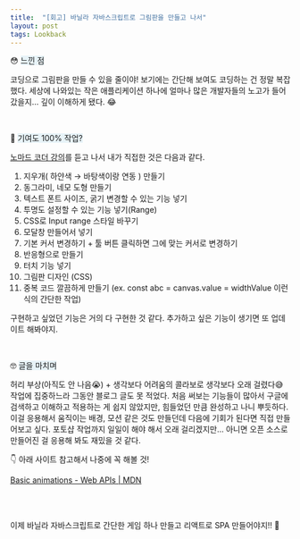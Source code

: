 ```yaml
---
title:  "[회고] 바닐라 자바스크립트로 그림판을 만들고 나서"
layout: post
tags: Lookback
---
```



😳 <span style="background:#e7f3f8;"> 느낀 점 </span>

코딩으로 그림판을 만들 수 있을 줄이야! 보기에는 간단해 보여도 코딩하는 건 정말 복잡했다. 세상에 나와있는 작은 애플리케이션 하나에 얼마나 많은 개발자들의 노고가 들어갔을지… 깊이 이해하게 됐다. 😂

<br>

🧐 <span style="background:#e7f3f8;"> 기여도 100% 작업? </span>

<a href="https://nomadcoders.co/javascript-for-beginners-2/lectures/3732">노마드 코더 강의</a>를 듣고 나서 내가 직접한 것은 다음과 같다. 

1. 지우개( 하얀색 → 바탕색이랑 연동 ) 만들기
2. 동그라미, 네모 도형 만들기
3. 텍스트 폰트 사이즈, 굵기 변경할 수 있는 기능 넣기
4. 투명도 설정할 수 있는 기능 넣기(Range)
5. CSS로 Input range 스타일 바꾸기
6. 모달창 만들어서 넣기
7. 기본 커서 변경하기 + 툴 버튼 클릭하면 그에 맞는 커서로 변경하기
8. 반응형으로 만들기
9. 터치 기능 넣기 
10. 그림판 디자인 (CSS)
11. 중복 코드 깔끔하게 만들기 (ex. const abc = canvas.value = widthValue 이런 식의 간단한 작업)

구현하고 싶었던 기능은 거의 다 구현한 것 같다. 추가하고 싶은 기능이 생기면 또 업데이트 해봐야지.

<br>

🤓 <span style="background:#e7f3f8;"> 글을 마치며 </span>

허리 부상(아직도 안 나음😭) + 생각보다 어려움의 콜라보로 생각보다 오래 걸렸다😅 작업에 집중하느라 그동안 블로그 글도 못 적었다. 
처음 써보는 기능들이 많아서 구글에 검색하고 이해하고 적용하는 게 쉽지 않았지만, 힘들었던 만큼 완성하고 나니 뿌듯하다. 
이걸 응용해서 움직이는 배경, 모션 같은 것도 만들던데 다음에 기회가 된다면 직접 만들어보고 싶다. 
포토샵 작업까지 일일이 해야 해서 오래 걸리겠지만… 아니면 오픈 소스로 만들어진 걸 응용해 봐도 재밌을 것 같다.

👇 아래 사이트 참고해서 나중에 꼭 해볼 것!

[Basic animations - Web APIs | MDN](https://developer.mozilla.org/en-US/docs/Web/API/Canvas_API/Tutorial/Basic_animations)

<br>
<br>

이제 바닐라 자바스크립트로 간단한 게임 하나 만들고 리액트로 SPA 만들어야지!! 💪
<br>
